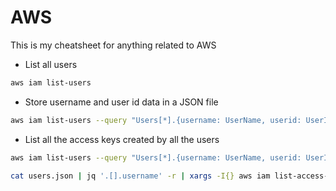 # AWS

This is my cheatsheet for anything related to AWS

- List all users

```bash
aws iam list-users
```

- Store username and user id data in a JSON file

```bash
aws iam list-users --query "Users[*].{username: UserName, userid: UserId}" > users.json
```

- List all the access keys created by all the users

```bash
aws iam list-users --query "Users[*].{username: UserName, userid: UserId}" > users.json
```

```bash
cat users.json | jq '.[].username' -r | xargs -I{} aws iam list-access-keys --user-name {} | jq -s 
```
